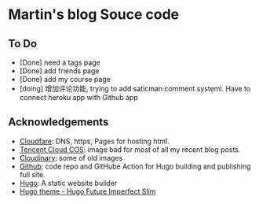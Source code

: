 # Martin's blog Souce code

## To Do

- [Done] need a tags page
- [Done] add friends page
- [Done] add my course page
- [doing] 增加评论功能, trying to add saticman comment systeml. Have to connect heroku app with Github app

## Acknowledgements

- [Cloudfare](https://www.cloudflare.com/): DNS, https, Pages for hosting html.
- [Tencent Cloud COS](https://cloud.tencent.com/product/cos): image bad for most of all my recent blog posts.
- [Cloudinary](https://www.cloudinary.com/): some of old images
- [Github](https://pages.github.com/): code repo and GitHube Action for Hugo building and publishing full site.
- [Hugo](https://gohugo.io/): A static website builder
- [Hugo theme - Hugo Future Imperfect Slim](https://themes.gohugo.io/themes/hugo-future-imperfect-slim/)